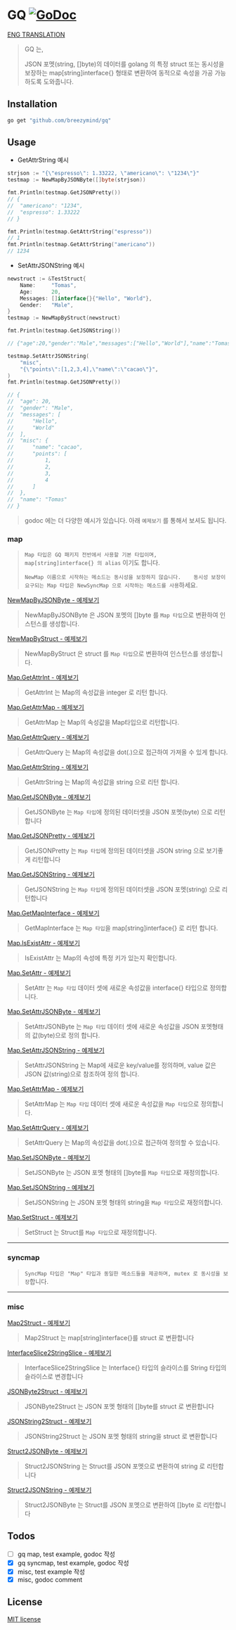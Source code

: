 # GQ [![GoDoc](https://godoc.org/github.com/breezymind/gq?status.svg)](https://godoc.org/github.com/breezymind/gq)

[ENG TRANSLATION](https://github.com/hero0926/gq/edit/master/README_ENG.md)


> GQ 는,  
> 
> JSON 포멧(string, []byte)의 데이터를 golang 의 특정 struct 또는 동시성을 보장하는 map[string]interface{} 형태로 변환하여 동적으로 속성을 가공 가능하도록 도와줍니다.

## Installation

```bash
go get "github.com/breezymind/gq"
```

## Usage
* GetAttrString 예시
```go
strjson := "{\"espresso\": 1.33222, \"americano\": \"1234\"}"
testmap := NewMapByJSONByte([]byte(strjson))

fmt.Println(testmap.GetJSONPretty())
// {
// 	"americano": "1234",
// 	"espresso": 1.33222
// }

fmt.Println(testmap.GetAttrString("espresso"))
// 1
fmt.Println(testmap.GetAttrString("americano"))
// 1234
```

* SetAttrJSONString 예시
```go
newstruct := &TestStruct{
    Name:     "Tomas",
    Age:      20,
    Messages: []interface{}{"Hello", "World"},
    Gender:   "Male",
}
testmap := NewMapByStruct(newstruct)

fmt.Println(testmap.GetJSONString())

// {"age":20,"gender":"Male","messages":["Hello","World"],"name":"Tomas"}

testmap.SetAttrJSONString(
    "misc",
    "{\"points\":[1,2,3,4],\"name\":\"cacao\"}",
)
fmt.Println(testmap.GetJSONPretty())

// {
// 	"age": 20,
// 	"gender": "Male",
// 	"messages": [
// 		"Hello",
// 		"World"
// 	],
// 	"misc": {
// 		"name": "cacao",
// 		"points": [
// 			1,
// 			2,
// 			3,
// 			4
// 		]
// 	},
// 	"name": "Tomas"
// }
```
> godoc 에는 더 다양한 예시가 있습니다. 아래 `예제보기` 를 통해서 보셔도 됩니다.

### map 
> `Map 타입은 GQ 패키지 전반에서 사용할 기본 타입이며, map[string]interface{} 의 alias` 이기도 합니다.
> 
> `NewMap 이름으로 시작하는 메소드는 동시성을 보장하지 않습니다.   
> 동시성 보장이 요구되는 Map 타입은 NewSyncMap 으로 시작하는 메소드를 사용`하세요.

[NewMapByJSONByte - 예제보기](https://godoc.org/github.com/breezymind/gq#example-NewMapByJSONByte)
> NewMapByJSONByte 은 JSON 포멧의 []byte 를 `Map 타입`으로 변환하여 인스턴스를 생성합니다.

[NewMapByStruct - 예제보기](https://godoc.org/github.com/breezymind/gq#example-NewMapByStruct)
> NewMapByStruct 은 struct 를 `Map 타입`으로 변환하여 인스턴스를 생성합니다.

[Map.GetAttrInt - 예제보기](https://godoc.org/github.com/breezymind/gq#example-Map-GetAttrInt)
> GetAttrInt 는 Map의 속성값을 integer 로 리턴 합니다.

[Map.GetAttrMap - 예제보기](https://godoc.org/github.com/breezymind/gq#example-Map-GetAttrMap)
> GetAttrMap 는 Map의 속성값을 Map타입으로 리턴합니다.

[Map.GetAttrQuery - 예제보기](https://godoc.org/github.com/breezymind/gq#example-Map-GetAttrQuery)
> GetAttrQuery 는 Map의 속성값을 dot(.)으로 접근하여 가져올 수 있게 합니다.

[Map.GetAttrString - 예제보기](https://godoc.org/github.com/breezymind/gq#example-Map-GetAttrString)
> GetAttrString 는 Map의 속성값을 string 으로 리턴 합니다.

[Map.GetJSONByte - 예제보기](https://godoc.org/github.com/breezymind/gq#example-Map-GetJSONByte)
> GetJSONByte 는 `Map 타입`에 정의된 데이터셋을 JSON 포멧(byte) 으로 리턴합니다

[Map.GetJSONPretty - 예제보기](https://godoc.org/github.com/breezymind/gq#example-Map-GetJSONPretty)
> GetJSONPretty 는 `Map 타입`에 정의된 데이터셋을 JSON string 으로 보기좋게 리턴합니다

[Map.GetJSONString - 예제보기](https://godoc.org/github.com/breezymind/gq#example-Map-GetJSONString)
> GetJSONString 는 `Map 타입`에 정의된 데이터셋을 JSON 포멧(string) 으로 리턴합니다

[Map.GetMapInterface - 예제보기](https://godoc.org/github.com/breezymind/gq#example-Map-GetMapInterface)
> GetMapInterface 는 `Map 타입`을 map[string]interface{} 로 리턴 합니다.

[Map.IsExistAttr - 예제보기](https://godoc.org/github.com/breezymind/gq#example-Map-IsExistAttr)
> IsExistAttr 는 Map의 속성에 특정 키가 있는지 확인합니다.

[Map.SetAttr - 예제보기](https://godoc.org/github.com/breezymind/gq#example-Map-SetAttr)
> SetAttr 는 `Map 타입` 데이터 셋에 새로운 속성값을 interface{} 타입으로 정의합니다.

[Map.SetAttrJSONByte - 예제보기](https://godoc.org/github.com/breezymind/gq#example-Map-SetAttrJSONByte)
> SetAttrJSONByte 는 `Map 타입` 데이터 셋에 새로운 속성값을 JSON 포멧형태의 값(byte)으로 정의 합니다.

[Map.SetAttrJSONString - 예제보기](https://godoc.org/github.com/breezymind/gq#example-Map-SetAttrJSONString)
> SetAttrJSONString 는 Map에 새로운 key/value를 정의하며, value 값은 JSON 값(string)으로 참조하여 정의 합니다.

[Map.SetAttrMap - 예제보기](https://godoc.org/github.com/breezymind/gq#example-Map-SetAttrMap)
> SetAttrMap 는 `Map 타입` 데이터 셋에 새로운 속성값을 `Map 타입`으로 정의합니다.

[Map.SetAttrQuery - 예제보기](https://godoc.org/github.com/breezymind/gq#example-Map-SetAttrQuery)
> SetAttrQuery 는 Map의 속성값을 dot(.)으로 접근하여 정의할 수 있습니다.

[Map.SetJSONByte - 예제보기](https://godoc.org/github.com/breezymind/gq#example-Map-SetJSONByte)
> SetJSONByte 는 JSON 포멧 형태의 []byte를 `Map 타입`으로 재정의합니다.

[Map.SetJSONString - 예제보기](https://godoc.org/github.com/breezymind/gq#example-Map-SetJSONString)
> SetJSONString 는 JSON 포멧 형태의 string을 `Map 타입`으로 재정의합니다.

[Map.SetStruct - 예제보기](https://godoc.org/github.com/breezymind/gq#example-Map-SetStruct)
> SetStruct 는 Struct를 `Map 타입`으로 재정의합니다.
---

### syncmap 
> `SyncMap 타입은 "Map" 타입과 동일한 메소드들을 제공하며, mutex 로 동시성을 보장`합니다.

---

### misc
[Map2Struct - 예제보기](https://godoc.org/github.com/breezymind/gq#example-Map2Struct)
> Map2Struct 는 map[string]interface{}를 struct 로 변환합니다

[InterfaceSlice2StringSlice - 예제보기](https://godoc.org/github.com/breezymind/gq#example-InterfaceSlice2StringSlice)
> InterfaceSlice2StringSlice 는 Interface{} 타입의 슬라이스를 String 타입의 슬라이스로 변경합니다

[JSONByte2Struct - 예제보기](https://godoc.org/github.com/breezymind/gq#example-JSONByte2Struct)
> JSONByte2Struct 는 JSON 포멧 형태의 []byte를 struct 로 변환합니다

[JSONString2Struct - 예제보기](https://godoc.org/github.com/breezymind/gq#example-JSONString2Struct)
> JSONString2Struct 는 JSON 포멧 형태의 string을 struct 로 변환합니다

[Struct2JSONByte - 예제보기](https://godoc.org/github.com/breezymind/gq#example-Struct2JSONByte)
> Struct2JSONString 는 Struct를 JSON 포멧으로 변환하여 string 로 리턴합니다

[Struct2JSONString - 예제보기](https://godoc.org/github.com/breezymind/gq#example-Struct2JSONString)
> Struct2JSONByte 는 Struct를 JSON 포멧으로 변환하여 []byte 로 리턴합니다

## Todos

- [ ] gq map, test example, godoc 작성
- [x] gq syncmap, test example, godoc 작성
- [x] misc, test example 작성
- [x] misc, godoc comment

## License
[MIT license](https://opensource.org/licenses/MIT)